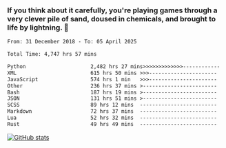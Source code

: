 ### If you think about it carefully, you're playing games through a very clever pile of sand, doused in chemicals, and brought to life by lightning.  👋


<!--START_SECTION:waka-->

```txt
From: 31 December 2018 - To: 05 April 2025

Total Time: 4,747 hrs 57 mins

Python                     2,482 hrs 27 mins>>>>>>>>>>>>>------------   52.29 %
XML                        615 hrs 50 mins >>>----------------------   12.97 %
JavaScript                 574 hrs 1 min   >>>----------------------   12.09 %
Other                      236 hrs 37 mins >------------------------   04.98 %
Bash                       187 hrs 19 mins >------------------------   03.95 %
JSON                       131 hrs 51 mins >------------------------   02.78 %
SCSS                       89 hrs 12 mins  -------------------------   01.88 %
Markdown                   72 hrs 37 mins  -------------------------   01.53 %
Lua                        52 hrs 32 mins  -------------------------   01.11 %
Rust                       49 hrs 49 mins  -------------------------   01.05 %
```

<!--END_SECTION:waka-->

[![GitHub stats](https://github-readme-stats.vercel.app/api?username=XenophonLXH&show_icons=true&theme=dark)](https://github.com/anuraghazra/github-readme-stats)
